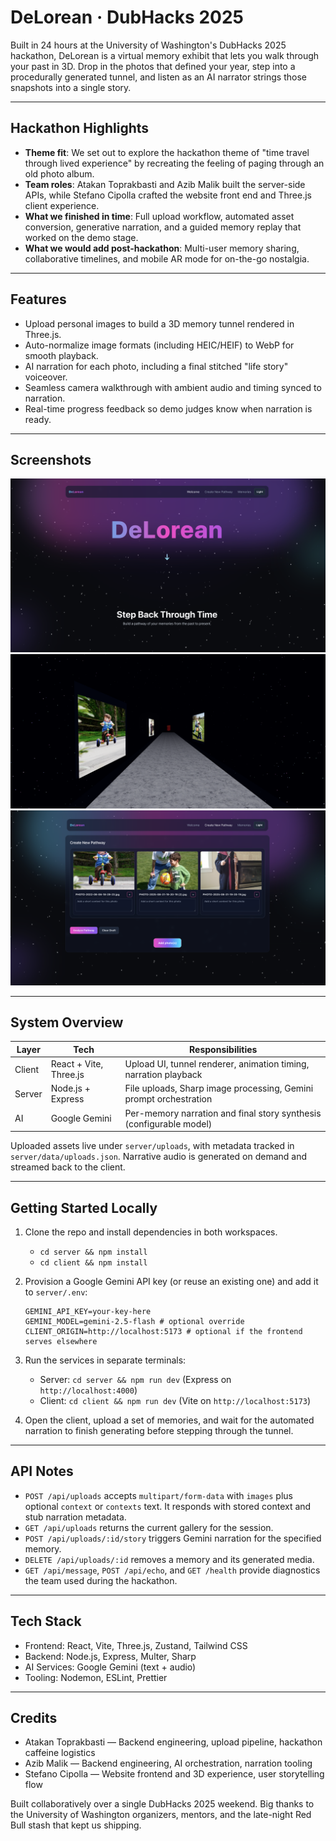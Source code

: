 # DeLorean · DubHacks 2025

Built in 24 hours at the University of Washington's DubHacks 2025 hackathon, DeLorean is a virtual memory exhibit that lets you walk through your past in 3D. Drop in the photos that defined your year, step into a procedurally generated tunnel, and listen as an AI narrator strings those snapshots into a single story.

---

## Hackathon Highlights

- **Theme fit**: We set out to explore the hackathon theme of "time travel through lived experience" by recreating the feeling of paging through an old photo album.
- **Team roles**: Atakan Toprakbasti and Azib Malik built the server-side APIs, while Stefano Cipolla crafted the website front end and Three.js client experience.
- **What we finished in time**: Full upload workflow, automated asset conversion, generative narration, and a guided memory replay that worked on the demo stage.
- **What we would add post-hackathon**: Multi-user memory sharing, collaborative timelines, and mobile AR mode for on-the-go nostalgia.

---

## Features

- Upload personal images to build a 3D memory tunnel rendered in Three.js.
- Auto-normalize image formats (including HEIC/HEIF) to WebP for smooth playback.
- AI narration for each photo, including a final stitched "life story" voiceover.
- Seamless camera walkthrough with ambient audio and timing synced to narration.
- Real-time progress feedback so demo judges know when narration is ready.

---

## Screenshots

![Landing page UI](docs/images/landing.png)
![Add memories workflow](docs/images/upload-flow.png)
![Three.js tunnel walkthrough](docs/images/tunnel.png)

---

## System Overview

| Layer  | Tech                   | Responsibilities                                                    |
| ------ | ---------------------- | ------------------------------------------------------------------- |
| Client | React + Vite, Three.js | Upload UI, tunnel renderer, animation timing, narration playback    |
| Server | Node.js + Express      | File uploads, Sharp image processing, Gemini prompt orchestration   |
| AI     | Google Gemini          | Per-memory narration and final story synthesis (configurable model) |

Uploaded assets live under `server/uploads`, with metadata tracked in `server/data/uploads.json`. Narrative audio is generated on demand and streamed back to the client.

---

## Getting Started Locally

1. Clone the repo and install dependencies in both workspaces.
   - `cd server && npm install`
   - `cd client && npm install`
2. Provision a Google Gemini API key (or reuse an existing one) and add it to `server/.env`:

   ```env
   GEMINI_API_KEY=your-key-here
   GEMINI_MODEL=gemini-2.5-flash # optional override
   CLIENT_ORIGIN=http://localhost:5173 # optional if the frontend serves elsewhere
   ```

3. Run the services in separate terminals:
   - Server: `cd server && npm run dev` (Express on `http://localhost:4000`)
   - Client: `cd client && npm run dev` (Vite on `http://localhost:5173`)
4. Open the client, upload a set of memories, and wait for the automated narration to finish generating before stepping through the tunnel.

---

## API Notes

- `POST /api/uploads` accepts `multipart/form-data` with `images` plus optional `context` or `contexts` text. It responds with stored context and stub narration metadata.
- `GET /api/uploads` returns the current gallery for the session.
- `POST /api/uploads/:id/story` triggers Gemini narration for the specified memory.
- `DELETE /api/uploads/:id` removes a memory and its generated media.
- `GET /api/message`, `POST /api/echo`, and `GET /health` provide diagnostics the team used during the hackathon.

---

## Tech Stack

- Frontend: React, Vite, Three.js, Zustand, Tailwind CSS
- Backend: Node.js, Express, Multer, Sharp
- AI Services: Google Gemini (text + audio)
- Tooling: Nodemon, ESLint, Prettier

---

## Credits

- Atakan Toprakbasti — Backend engineering, upload pipeline, hackathon caffeine logistics
- Azib Malik — Backend engineering, AI orchestration, narration tooling
- Stefano Cipolla — Website frontend and 3D experience, user storytelling flow

Built collaboratively over a single DubHacks 2025 weekend. Big thanks to the University of Washington organizers, mentors, and the late-night Red Bull stash that kept us shipping.
